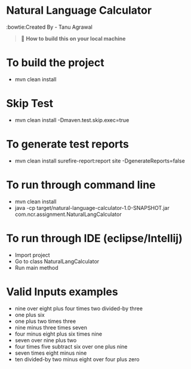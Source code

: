 # Natural Language Calculator

:bowtie:Created By - Tanu Agrawal


> :gem: **How to build this on your local machine**

# To build the project
-    mvn clean install

# Skip Test
-    mvn clean install -Dmaven.test.skip.exec=true

# To generate test reports
-  mvn clean install surefire-report:report site -DgenerateReports=false

# To run through command line
-  mvn clean install
-  java -cp target/natural-language-calculator-1.0-SNAPSHOT.jar com.ncr.assignment.NaturalLangCalculator


# To run through IDE (eclipse/Intellij)
-  Import project
-  Go to class NaturalLangCalculator
-  Run main method


# Valid Inputs examples
-  nine over eight plus four times two divided-by three
-  one plus six
-  one plus two times three
-  nine minus three times seven
-  four minus eight plus six times nine
-  seven over nine plus two
-  four times five subtract six over one plus nine
-  seven times eight minus nine
-  ten divided-by two minus eight over four plus zero